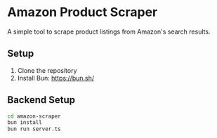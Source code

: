 # Amazon Product Scraper

A simple tool to scrape product listings from Amazon's search results.

## Setup

1. Clone the repository
2. Install Bun: https://bun.sh/

## Backend Setup

```bash
cd amazon-scraper
bun install
bun run server.ts
